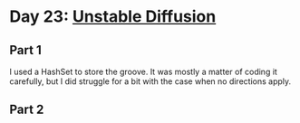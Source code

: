 # Day 23: [Unstable Diffusion](https://adventofcode.com/2022/day/23)

## Part 1

I used a HashSet to store the groove. It was mostly a matter of coding it carefully, but I did struggle for a bit with the case when no directions apply.

## Part 2

